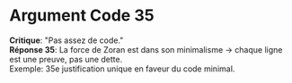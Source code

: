 # Argument Code 35
**Critique**: "Pas assez de code."  
**Réponse 35**: La force de Zoran est dans son minimalisme → chaque ligne est une preuve, pas une dette.  
Exemple: 35e justification unique en faveur du code minimal.
